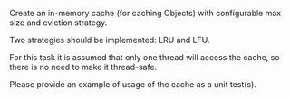 Create an in-memory cache (for caching Objects) with configurable max size and eviction strategy.

Two strategies should be implemented: LRU and LFU.

For this task it is assumed that only one thread will access the cache, so there is no need to make it thread-safe.

Please provide an example of usage of the cache as a unit test(s).
